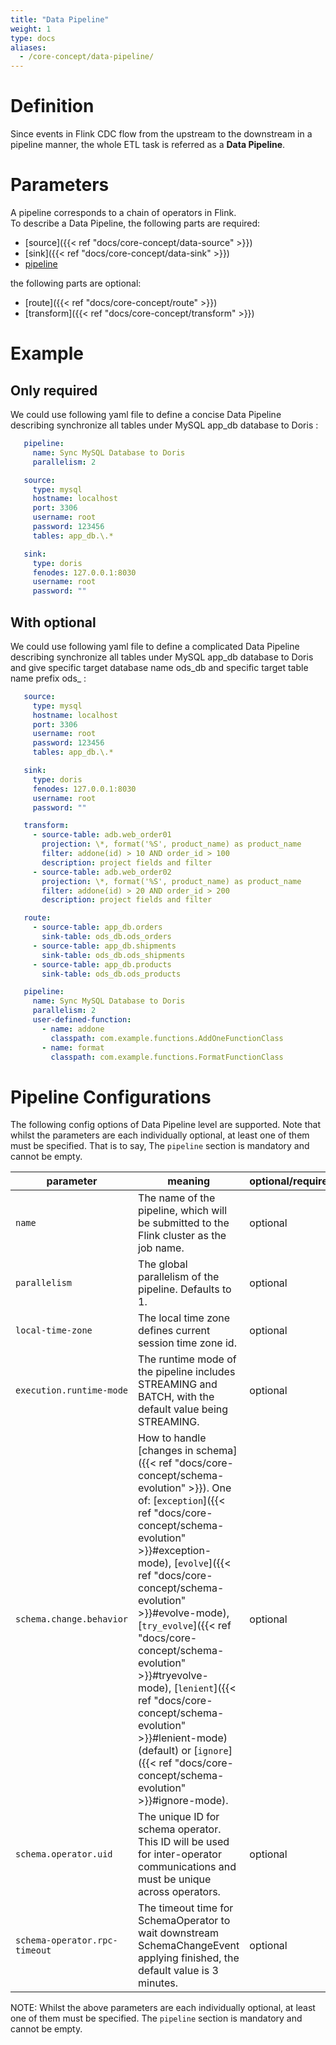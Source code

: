 ```yaml
---
title: "Data Pipeline"
weight: 1
type: docs
aliases:
  - /core-concept/data-pipeline/
---
```

<!--
Licensed to the Apache Software Foundation (ASF) under one
or more contributor license agreements.  See the NOTICE file
distributed with this work for additional information
regarding copyright ownership.  The ASF licenses this file
to you under the Apache License, Version 2.0 (the
"License"); you may not use this file except in compliance
with the License.  You may obtain a copy of the License at

  http://www.apache.org/licenses/LICENSE-2.0

Unless required by applicable law or agreed to in writing,
software distributed under the License is distributed on an
"AS IS" BASIS, WITHOUT WARRANTIES OR CONDITIONS OF ANY
KIND, either express or implied.  See the License for the
specific language governing permissions and limitations
under the License.
-->

# Definition
Since events in Flink CDC flow from the upstream to the downstream in a pipeline manner, the whole ETL task is referred as a **Data Pipeline**.

# Parameters
A pipeline corresponds to a chain of operators in Flink.   
To describe a Data Pipeline, the following parts are required:
- [source]({{< ref "docs/core-concept/data-source" >}})
- [sink]({{< ref "docs/core-concept/data-sink" >}})
- [pipeline](#pipeline-configurations)

the following parts are optional:
- [route]({{< ref "docs/core-concept/route" >}})
- [transform]({{< ref "docs/core-concept/transform" >}})

# Example
## Only required
We could use following yaml file to define a concise Data Pipeline describing synchronize all tables under MySQL app_db database to Doris :

```yaml
   pipeline:
     name: Sync MySQL Database to Doris
     parallelism: 2

   source:
     type: mysql
     hostname: localhost
     port: 3306
     username: root
     password: 123456
     tables: app_db.\.*

   sink:
     type: doris
     fenodes: 127.0.0.1:8030
     username: root
     password: ""
```

## With optional
We could use following yaml file to define a complicated Data Pipeline describing synchronize all tables under MySQL app_db database to Doris and give specific target database name ods_db and specific target table name prefix ods_ :

```yaml
   source:
     type: mysql
     hostname: localhost
     port: 3306
     username: root
     password: 123456
     tables: app_db.\.*

   sink:
     type: doris
     fenodes: 127.0.0.1:8030
     username: root
     password: ""

   transform:
     - source-table: adb.web_order01
       projection: \*, format('%S', product_name) as product_name
       filter: addone(id) > 10 AND order_id > 100
       description: project fields and filter
     - source-table: adb.web_order02
       projection: \*, format('%S', product_name) as product_name
       filter: addone(id) > 20 AND order_id > 200
       description: project fields and filter

   route:
     - source-table: app_db.orders
       sink-table: ods_db.ods_orders
     - source-table: app_db.shipments
       sink-table: ods_db.ods_shipments
     - source-table: app_db.products
       sink-table: ods_db.ods_products

   pipeline:
     name: Sync MySQL Database to Doris
     parallelism: 2
     user-defined-function:
       - name: addone
         classpath: com.example.functions.AddOneFunctionClass
       - name: format
         classpath: com.example.functions.FormatFunctionClass
```

# Pipeline Configurations

The following config options of Data Pipeline level are supported. 
Note that whilst the parameters are each individually optional, at least one of them must be specified. That is to say, The `pipeline` section is mandatory and cannot be empty.


| parameter                     | meaning                                                                                                                                                                                                                                                                                                                                                                                                                                                                                                   | optional/required |
|-------------------------------|-----------------------------------------------------------------------------------------------------------------------------------------------------------------------------------------------------------------------------------------------------------------------------------------------------------------------------------------------------------------------------------------------------------------------------------------------------------------------------------------------------------|-------------------|
| `name`                        | The name of the pipeline, which will be submitted to the Flink cluster as the job name.                                                                                                                                                                                                                                                                                                                                                                                                                   | optional          |
| `parallelism`                 | The global parallelism of the pipeline. Defaults to 1.                                                                                                                                                                                                                                                                                                                                                                                                                                                    | optional          |
| `local-time-zone`             | The local time zone defines current session time zone id.                                                                                                                                                                                                                                                                                                                                                                                                                                                 | optional          |
| `execution.runtime-mode`      | The runtime mode of the pipeline includes STREAMING and BATCH, with the default value being STREAMING.                                                                                                                                                                                                                                                                                                                                                                                                    | optional          |
| `schema.change.behavior`      | How to handle [changes in schema]({{< ref "docs/core-concept/schema-evolution" >}}). One of: [`exception`]({{< ref "docs/core-concept/schema-evolution" >}}#exception-mode), [`evolve`]({{< ref "docs/core-concept/schema-evolution" >}}#evolve-mode), [`try_evolve`]({{< ref "docs/core-concept/schema-evolution" >}}#tryevolve-mode), [`lenient`]({{< ref "docs/core-concept/schema-evolution" >}}#lenient-mode) (default) or [`ignore`]({{< ref "docs/core-concept/schema-evolution" >}}#ignore-mode). | optional          |
| `schema.operator.uid`         | The unique ID for schema operator. This ID will be used for inter-operator communications and must be unique across operators.                                                                                                                                                                                                                                                                                                                                                                            | optional          |
| `schema-operator.rpc-timeout` | The timeout time for SchemaOperator to wait downstream SchemaChangeEvent applying finished, the default value is 3 minutes.                                                                                                                                                                                                                                                                                                                                                                               | optional          |

NOTE: Whilst the above parameters are each individually optional, at least one of them must be specified. The `pipeline` section is mandatory and cannot be empty.

